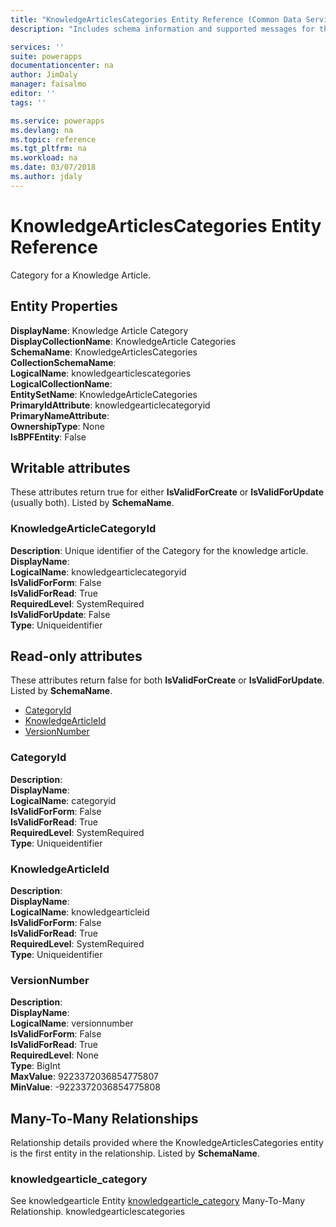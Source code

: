 ```yaml
---
title: "KnowledgeArticlesCategories Entity Reference (Common Data Service for Apps)| Microsoft Docs"
description: "Includes schema information and supported messages for the KnowledgeArticlesCategories entity."

services: ''
suite: powerapps
documentationcenter: na
author: JimDaly
manager: faisalmo
editor: ''
tags: ''

ms.service: powerapps
ms.devlang: na
ms.topic: reference
ms.tgt_pltfrm: na
ms.workload: na
ms.date: 03/07/2018
ms.author: jdaly
---
```

# KnowledgeArticlesCategories Entity Reference

Category for a Knowledge Article.

## Entity Properties

**DisplayName**: Knowledge Article Category<br />
**DisplayCollectionName**: KnowledgeArticle Categories<br />
**SchemaName**: KnowledgeArticlesCategories<br />
**CollectionSchemaName**: <br />
**LogicalName**: knowledgearticlescategories<br />
**LogicalCollectionName**: <br />
**EntitySetName**: KnowledgeArticleCategories<br />
**PrimaryIdAttribute**: knowledgearticlecategoryid<br />
**PrimaryNameAttribute**: <br />
**OwnershipType**: None<br />
**IsBPFEntity**: False<br />
<a name="writable-attributes"></a>

## Writable attributes

These attributes return true for either **IsValidForCreate** or **IsValidForUpdate** (usually both). Listed by **SchemaName**.


### <a name="BKMK_KnowledgeArticleCategoryId"></a> KnowledgeArticleCategoryId

**Description**: Unique identifier of the Category for the knowledge article.<br />
**DisplayName**: <br />
**LogicalName**: knowledgearticlecategoryid<br />
**IsValidForForm**: False<br />
**IsValidForRead**: True<br />
**RequiredLevel**: SystemRequired<br />
**IsValidForUpdate**: False<br />
**Type**: Uniqueidentifier<br />

<a name="read-only-attributes"></a>
## Read-only attributes
These attributes return false for both **IsValidForCreate** or **IsValidForUpdate**. Listed by **SchemaName**.

- [CategoryId](#BKMK_CategoryId)
- [KnowledgeArticleId](#BKMK_KnowledgeArticleId)
- [VersionNumber](#BKMK_VersionNumber)


### <a name="BKMK_CategoryId"></a> CategoryId

**Description**: <br />
**DisplayName**: <br />
**LogicalName**: categoryid<br />
**IsValidForForm**: False<br />
**IsValidForRead**: True<br />
**RequiredLevel**: SystemRequired<br />
**Type**: Uniqueidentifier<br />


### <a name="BKMK_KnowledgeArticleId"></a> KnowledgeArticleId

**Description**: <br />
**DisplayName**: <br />
**LogicalName**: knowledgearticleid<br />
**IsValidForForm**: False<br />
**IsValidForRead**: True<br />
**RequiredLevel**: SystemRequired<br />
**Type**: Uniqueidentifier<br />


### <a name="BKMK_VersionNumber"></a> VersionNumber

**Description**: <br />
**DisplayName**: <br />
**LogicalName**: versionnumber<br />
**IsValidForForm**: False<br />
**IsValidForRead**: True<br />
**RequiredLevel**: None<br />
**Type**: BigInt<br />
**MaxValue**: 9223372036854775807<br />
**MinValue**: -9223372036854775808<br />

<a name="manytomany"></a>

## Many-To-Many Relationships

Relationship details provided where the KnowledgeArticlesCategories entity is the first entity in the relationship. Listed by **SchemaName**.


### <a name="BKMK_knowledgearticle_category"></a> knowledgearticle_category

See knowledgearticle Entity [knowledgearticle_category](knowledgearticle.md#BKMK_knowledgearticle_category) Many-To-Many Relationship.
knowledgearticlescategories

